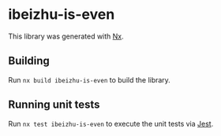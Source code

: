 # ibeizhu-is-even

This library was generated with [Nx](https://nx.dev).

## Building

Run `nx build ibeizhu-is-even` to build the library.

## Running unit tests

Run `nx test ibeizhu-is-even` to execute the unit tests via [Jest](https://jestjs.io).
